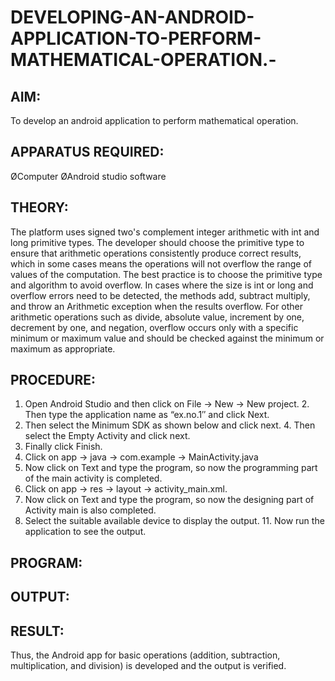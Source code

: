 # DEVELOPING-AN-ANDROID-APPLICATION-TO-PERFORM-MATHEMATICAL-OPERATION.-

## AIM:
To develop an android application to perform mathematical operation.

## APPARATUS REQUIRED:
ØComputer
ØAndroid studio software


## THEORY:
The platform uses signed two's complement integer arithmetic with int and long primitive types. The developer should choose the primitive type to ensure that arithmetic operations consistently produce correct results, which in some cases means the operations will not overflow the range of values of the computation. The best practice is to choose the primitive type and algorithm to avoid overflow. In cases where the size is int or long and overflow errors need to be detected, the methods add, subtract multiply, and throw an Arithmetic exception when the results overflow. For other arithmetic operations such as divide, absolute value, increment by one, decrement by one, and negation, overflow occurs only with a specific minimum or maximum value and should be checked against the minimum or maximum as appropriate.



## PROCEDURE:
1. Open Android Studio and then click on File -> New -> New project. 2. Then type the application name as “ex.no.1″ and click Next.
3. Then select the Minimum SDK as shown below and click next. 4. Then select the Empty Activity and click next.
5. Finally click Finish.
6. Click on app -> java -> com.example -> MainActivity.java
7. Now click on Text and type the program, so now the programming part of the main activity is completed.
8. Click on app -> res -> layout -> activity_main.xml.
9. Now click on Text and type the program, so now the designing part of Activity main is also completed.
10. Select the suitable available device to display the output. 11. Now run the application to see the output. 


## PROGRAM:




## OUTPUT:




## RESULT:
Thus, the Android app for basic operations (addition, subtraction, multiplication, and division) is developed and the output is verified.

